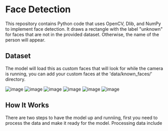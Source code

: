 # Face Detection
This repository contains Python code that uses OpenCV, Dlib, and NumPy to implement face detection. It draws a rectangle with the label "unknown" for faces that are not in the provided dataset. Otherwise, the name of the person will appear.

## Dataset
The model will load this as custom faces that will look for while the camera is running, you can add your custom faces at the 'data/known_faces/' directory. 

![image](https://github.com/user-attachments/assets/7097c716-3ee1-4bfa-9a76-ea8e10623486)
![image](https://github.com/user-attachments/assets/fee296cc-1022-4505-a35e-716841a342c2)
![image](https://github.com/user-attachments/assets/39cacbf4-c4ed-4fa9-b2af-337c5a117c40)
![image](https://github.com/user-attachments/assets/13f2b247-c422-48ae-9056-e140d9f3789e)
![image](https://github.com/user-attachments/assets/bfd4f284-9537-40ad-90bb-da458ff61e12)
![image](https://github.com/user-attachments/assets/b81787b5-de05-4945-9e2a-a07f87e82c33)

## How It Works
There are two steps to have the model up and runniing, first you need to process the data and make it ready for the model. Processing data include 





